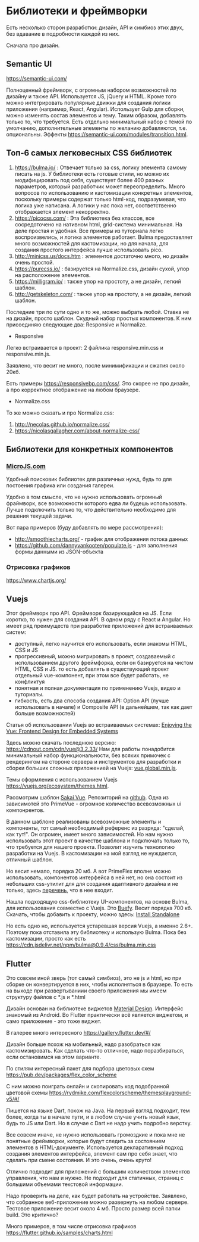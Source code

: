 # Библиотеки и фреймворки

Есть несколько сторон разработки: дизайн, API и симбиоз этих двух, без вдавание в подробности каждой из них. 

Сначала про дизайн.

## Semantic UI 
https://semantic-ui.com/

Полноценный фреймворк, с огромным набором возможностей по дизайну и также API. Используется JS, jQuery и HTML. Кроме того можно интегрировать популярные движки для создания логики приложения (например, React, Angular).
Использует Gulp для сборки, можно изменять состав элементов и тему. Таким образом, добавлять только то, что требуется.
Есть отдельно минимальный набор с темой по умолчанию, дополнительные элементы по желанию добавляются, т.е. опциональны.
Эффекты https://semantic-ui.com/modules/transition.html.

## Топ-6 самых легковесных CSS библиотек
1. https://bulma.io/ : Отвечает только за css, логику элемента самому писать на js. У библиотеки есть готовые стили, но можно их модифицировать под себя, существует более 400 разных параметров, который разработчик может переопределить. Много вопросов по использованию и кастомизации конкретных элементов, поскольку примеры содержат только html-код, подразумевая, что логика уже написана. А логики у нас пока нет, соответственно отображается элемент некорректно.
2. https://picocss.com/ : Эта библиотека без классов, все сосредоточено на нативном html, grid-система минимальная. На деле простая и удобная. Все примеры из туториала легко воспроизвелись, и логика элементов работает. Bulma предоставляет много возможностей для кастомизации, но для начала, для создания простого интерфейса лучше использовать pico.
3. http://minicss.us/docs.htm : элементов достаточно много, но дизайн очень простой. 
4. https://purecss.io/ : базируется на Normalize.css, дизайн сухой, упор на расположение элементов.
5. https://milligram.io/ : также упор на простоту, а не дизайн, легкий шаблон.
6. http://getskeleton.com/ : также упор на простоту, а не дизайн, легкий шаблон.

Последние три по сути одно и то же, можно выбрать любой. Ставка не на дизайн, просто шаблон. Скудный набор простых компонентов.
К ним присоединяю следующие два: Responsive и Normalize.

 * Responsive

Легко встраивается в проект: 2 файлика responsive.min.css и responsive.min.js.

Заявлено, что весит не много, после минимификации и сжатия около 20кб.

Есть примеры https://responsivebp.com/css/. 
Это скорее не про дизайн, а про корректное отображение на любом браузере.

 * Normalize.css

То же можно сказать и про  Normalize.css: 
1) http://necolas.github.io/normalize.css/
2) https://nicolasgallagher.com/about-normalize-css/ 

## Библиотеки для конкретных компонентов 

### [MicroJS.com](http://microjs.com/#)

Удобный поисковик библиотек для различных нужд, будь то для постоения графика или создания галереи.

Удобно в том смысле, что не нужно использовать огромный фраймворк, все возможности которого едва ли будешь использовать. Лучше подключить только то, что действительно необходимо для решения текущей задачи.

Вот пара примеров (буду добавлять по мере рассмотрения):
* http://smoothiecharts.org/ - график для отображения потока данных
* https://github.com/dannyvankooten/populate.js - для заполнения формы данными из JSON-объекта

### Отрисовка графиков
https://www.chartjs.org/

## Vuejs

Этот фреймворк про API.
Фреймворк базирующийся на JS. Если коротко, то нужен для создания API. В одном ряду с React и Angular. 
Но имеет ряд преимуществ при разработке приложений для встраиваемых систем:

* доступный, легко научится его использовать, если знакомы HTML, CSS и JS
* прогрессивный, можно мигрировать в проект, создаваемый с использованием другого фреймфорка, если он базируется на чистом HTML, CSS и JS. то есть добавлять в существующий проект отдельный vue-компонент, при этом все будет работать, не конфликтуя
* понятная и полная документация по применению Vuejs, видео и туториалы.
* гибкость, есть два способа создания API: Option API (лучше использовать в начале) и Composite API (в дальнейшем, так как дает больше возможностей)

Статья об использовании Vuejs во встраиваемых системах: [Enjoying the Vue: Frontend Design for Embedded Systems](https://www.netburner.com/learn/enjoying-the-vue-frontend-design-for-embedded-systems/)

Здесь можно скачать последнюю версию: https://cdnout.com/cdn/vue@3.2.33/
Нам для работы понадобится минимальный набор функциональности, без всяких примочек с рендерингом на стороне сервера и инструментов для разработки и сборки больших сложных приложенией на Vuejs: [vue.global.min.js](https://cdnjs.cloudflare.com/ajax/libs/vue/3.2.33/vue.global.min.js).

Темы оформления с использованием Vuejs https://vuejs.org/ecosystem/themes.html.

Рассмотрим шаблон [Sakai Vue](https://www.primefaces.org/sakai-vue/#/). Репозиторий на [github](https://github.com/primefaces/sakai-vue). Одна из зависимотей это PrimeVue - огромное количество всевозможных ui компонрентов. 

В данном шаблоне реализованы всевозможные элементы и компоненты, тот самый необходимый референс из разряда: "сделай, как тут!". Он огромен, имеет много зависимостей. Но нам нужно использовать этот проект в качестве шаблона и подключать только то, что требуется для нашего проекта. Позволит изучить технологию разработки на Vuejs. В кастомизации на мой взгляд не нуждается, отличный шаблон.

Но весит немало, порядка 20 мб. А вот PrimeFlex вполне можно использовать, компонентов интерфейса в ней нет, но она состоит из небольших css-утилит для для создания адаптивного дизайна и не только, здесь [перечень](https://www.primefaces.org/primeflex/), что в нее входит.

Нашла подходящую css-библиотеку UI-компонентов, на основе Bulma, для использования совместно с Vuejs. Это [Buefy](https://buefy.org/). Весит порядка 700 кб.
Скачать, чтобы добавить к проекту, можно здесь: [Install Standalone](https://buefy.org/documentation/start/#standalone)

Но есть одно но, используется устаревшая версия Vuejs, а именно 2.6+. Поэтому пока отставила эту библиотеку и использую Bulma. Пока без кастомизации, просто как есть https://cdn.jsdelivr.net/npm/bulma@0.9.4/css/bulma.min.css

## Flutter

Это совсем иной зверь (тот самый симбиоз), это не js и html, но при сборке он конвертируется в них, чтобы исполняться в браузере. То есть на выходе при развертываниии своего приложения мы имеем структуру файлов с *.js и *.html

Дизайн основан на библиотеке виджетов [Material Design](https://material.io/design/introduction). Интерфейс знакомый из Android. Во Flutter практически всё является виджетом, и само приложение - это тоже виджет.

В галерее много интересного https://gallery.flutter.dev/#/

Дизайн больше похож на мобильный, надо разобраться как кастомизировать. Как сделать что-то отличное, надо поразбираться, если остановимся на этом варианте. 

По стилям интересный пакет для подбора цветовых схем https://pub.dev/packages/flex_color_scheme

С ним можно поиграть онлайн и скопировать код подобранной цветовой схемы https://rydmike.com/flexcolorscheme/themesplayground-v5/#/

Пишется на языке Dart, похож на Java. На первый взгляд подходит, тем более, когда ты в начале пути, и в любом случае учить новый язык, будь то JS или Dart.
Но в случае с Dart не надо учить подробно верстку.

Все совсем иначе, не нужно использовать громоздкие и пока мне не понятные фреймворки, которые будут следить за состоянием элементов в HTML-документе. Используется декларативный подход создания элементов интерфейса, элемент сам про себя знает, что сделать при смене состояния. И это очень, очень круто!

Отлично подходит для приложений с большим количеством элементов управления, что нам и нужно. Не подходит для статичных, страниц с большими объемами текстовой информации.

Надо проверить на деле, как будет работать на устройстве. Заявлено, что собранное веб-приложение можно развернуть на любом сервере. Тестовое приложение весит около 4 мб. Просто размер всей папки build. Это критично? 

Много примеров, в том числе отрисовка графиков https://flutter.github.io/samples/charts.html


